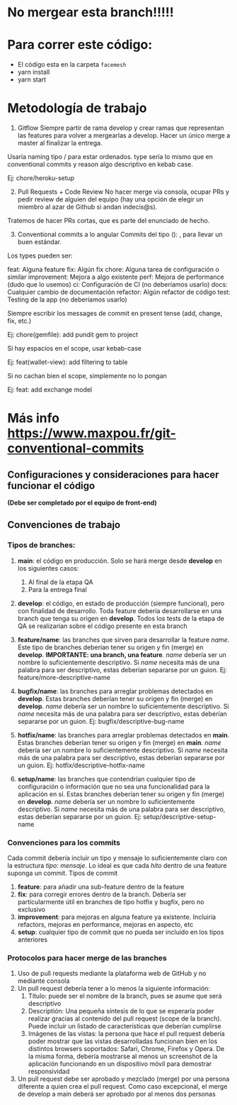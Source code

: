 # No mergear esta branch!!!!!
# Para correr este código:
- El código esta en la carpeta `facemesh`
- yarn install
- yarn start
# Metodología de trabajo

1. Gitflow
Siempre partir de rama develop y crear ramas que representan las features para volver a mergearlas a develop. Hacer un único merge a master al finalizar la entrega.

Usaría naming tipo <type>/<reason> para estar ordenados. type sería lo mismo que en conventional commits y reason algo descriptivo en kebab case.

Ej: chore/heroku-setup

2. Pull Requests + Code Review
No hacer merge via consola, ocupar PRs y pedir review de alguien del equipo (hay una opción de elegir un miembro al azar de Github si andan indecis@s).

Tratemos de hacer PRs cortas, que es parte del enunciado de hecho.

3. Conventional commits a lo angular
Commits del tipo <type>(<scope>): <message>, para llevar un buen estándar.

Los types pueden ser:

feat: Alguna feature
fix: Algún fix
chore: Alguna tarea de configuración o similar
improvement: Mejora a algo existente
perf: Mejora de performance (dudo que lo usemos)
ci: Configuración de CI (no deberíamos usarlo)
docs: Cualquier cambio de documentación
refactor: Algún refactor de código
test: Testing de la app (no deberíamos usarlo)

Siempre escribir los messages de commit en present tense (add, change, fix, etc.)

Ej: chore(gemfile): add pundit gem to project

Si hay espacios en el scope, usar kebab-case

Ej: feat(wallet-view): add filtering to table

Si no cachan bien el scope, simplemente no lo pongan

Ej: feat: add exchange model

Más info
https://www.maxpou.fr/git-conventional-commits
=======

## Configuraciones y consideraciones para hacer funcionar el código

**(Debe ser completado por el equipo de front-end)**

## Convenciones de trabajo

### Tipos de branches:

1. **main**: el código en producción. Solo se hará merge desde **develop** en los siguientes casos:
    1. Al final de la etapa QA
    2. Para la entrega final

2. **develop**: el código, en estado de producción (siempre funcional), pero con finalidad de desarrollo. Toda feature debería desarrollarse en una branch que tenga su origen en **develop**. Todos los tests de la etapa de QA se realizarían sobre el código presente en esta branch

3. **feature/name**: las branches que sirven para desarrollar la feature *name*. Este tipo de branches deberían tener su origen y fin (merge) en **develop**. **IMPORTANTE: una branch, una feature**. *name* debería ser un nombre lo suficientemente descriptivo. Si *name* necesita más de una palabra para ser descriptivo, estas deberían separarse por un guion. Ej: feature/more-descriptive-name

4. **bugfix/name**: las branches para arreglar problemas detectados en **develop**. Estas branches deberían tener su origen y fin (merge) en **develop**. *name* debería ser un nombre lo suficientemente descriptivo. Si *name* necesita más de una palabra para ser descriptivo, estas deberían separarse por un guion. Ej: bugfix/descriptive-bug-name

5. **hotfix/name**: las branches para arreglar problemas detectados en **main**. Estas branches deberían tener su origen y fin (merge) en **main**. *name* debería ser un nombre lo suficientemente descriptivo. Si *name* necesita más de una palabra para ser descriptivo, estas deberían separarse por un guion. Ej: hotfix/descriptive-hotfix-name

6. **setup/name**: las branches que contendrían cualquier tipo de configuración o información que no sea una funcionalidad para la aplicación en sí. Estas branches deberían tener su origen y fin (merge) en **develop**. *name* debería ser un nombre lo suficientemente descriptivo. Si *name* necesita más de una palabra para ser descriptivo, estas deberían separarse por un guion. Ej: setup/descriptive-setup-name


### Convenciones para los commits

Cada commit debería incluir un tipo y mensaje lo suficientemente claro con la estructura *tipo: mensaje*. Lo ideal es que cada *hito* dentro de una feature suponga un commit. Tipos de commit

1. **feature**: para añadir una sub-feature dentro de la feature
2. **fix**: para corregir errores dentro de la branch. Debería ser particularmente útil en branches de tipo hotfix y bugfix, pero no exclusivo
3. **improvement**: para mejoras en alguna feature ya existente. Incluiría refactors, mejoras en performance, mejoras en aspecto, etc
4. **setup**: cualquier tipo de commit que no pueda ser incluido en los tipos anteriores


### Protocolos para hacer merge de las branches

1. Uso de pull requests mediante la plataforma web de GitHub y no mediante consola
2. Un pull request debería tener a lo menos la siguiente información:
    1. Título: puede ser el nombre de la branch, pues se asume que será descriptivo
    2. Descriptión: Una pequeña síntesis de lo que se esperaría poder realizar gracias al contenido del pull request (scope de la branch). Puede incluir un listado de características que deberían cumplirse
    3. Imágenes de las vistas: la persona que hace el pull request debería poder mostrar que las vistas desarrolladas funcionan bien en los distintos browsers soportados: Safari, Chrome, Firefox y Opera. De la misma forma, debería mostrarse al menos un screenshot de la aplicación funcionando en un dispositivo móvil para demostrar responsividad
3. Un pull request debe ser aprobado y mezclado (merge) por una persona diferente a quien crea el pull request. Como caso excepcional, el merge de develop a main deberá ser aprobado por al menos dos personas
